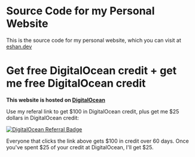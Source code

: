 # Source Code for my Personal Website
This is the source code for my personal website, which you can visit at [eshan.dev](https://eshan.dev/)

# Get free DigitalOcean credit + get me free DigitalOcean credit
**This website is hosted on [DigitalOcean](https://www.digitalocean.com)**

Use my referal link to get $100 in DigitalOcean credit, plus get me $25 dollars in DigitalOcean credit:  


[![DigitalOcean Referral Badge](https://web-platforms.sfo2.cdn.digitaloceanspaces.com/WWW/Badge%201.svg)](https://www.digitalocean.com/?refcode=25b6d04ca118&utm_campaign=Referral_Invite&utm_medium=Referral_Program&utm_source=badge)


Everyone that clicks the link above gets $100 in credit over 60 days. Once you've spent $25 of your credit at DigitalOcean, I'll get $25.
